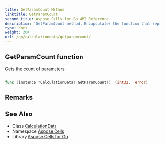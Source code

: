 ```yaml
---
title: GetParamCount Method 
linktitle: GetParamCount
second_title: Aspose.Cells for Go API Reference
description: 'GetParamCount method. Encapsulates the function that represents getparamcount in Go.'
type: docs
weight: 200
url: /go/calculationdata/getparamcount/
---
```


## GetParamCount function

Gets the count of parameters

```go

func (instance *CalculationData) GetParamCount()  (int32,  error) 

```

## Remarks


## See Also

* Class [CalculationData](../)
* Namespace [Aspose.Cells](../../)
* Library [Aspose.Cells for Go](../../../)
